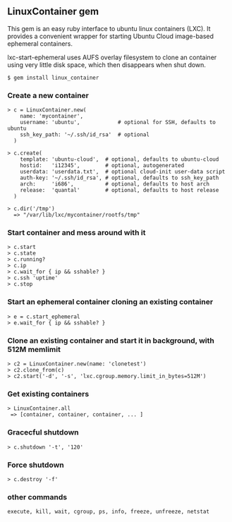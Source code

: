 ## LinuxContainer gem

This gem is an easy ruby interface to ubuntu linux containers (LXC). It
provides a convenient wrapper for starting Ubuntu Cloud image-based
ephemeral containers.

lxc-start-ephemeral uses AUFS overlay filesystem to clone an container using
very little disk space, which then disappears when shut down.

    $ gem install linux_container

### Create a new container

    > c = LinuxContainer.new(
        name: 'mycontainer',
        username: 'ubuntu',            # optional for SSH, defaults to ubuntu
        ssh_key_path: '~/.ssh/id_rsa'  # optional
      )

    > c.create(
        template: 'ubuntu-cloud',  # optional, defaults to ubuntu-cloud
        hostid:   'i12345',        # optional, autogenerated
        userdata: 'userdata.txt',  # optional cloud-init user-data script
        auth-key: '~/.ssh/id_rsa', # optional, defaults to ssh_key_path
        arch:     'i686',          # optional, defaults to host arch
        release:  'quantal'        # optional, defaults to host release
      )

    > c.dir('/tmp')
      => "/var/lib/lxc/mycontainer/rootfs/tmp"

### Start container and mess around with it

    > c.start
    > c.state
    > c.running?  
    > c.ip
    > c.wait_for { ip && sshable? }
    > c.ssh 'uptime'
    > c.stop

### Start an ephemeral container cloning an existing container

    > e = c.start_ephemeral
    > e.wait_for { ip && sshable? }


### Clone an existing container and start it in background, with 512M memlimit

    > c2 = LinuxContainer.new(name: 'clonetest')
    > c2.clone_from(c)
    > c2.start('-d', '-s', 'lxc.cgroup.memory.limit_in_bytes=512M')


### Get existing containers

    > LinuxContainer.all
     => [container, container, container, ... ]

### Gracecful shutdown

    > c.shutdown '-t', '120'


### Force shutdown

    > c.destroy '-f'

### other commands

    execute, kill, wait, cgroup, ps, info, freeze, unfreeze, netstat

